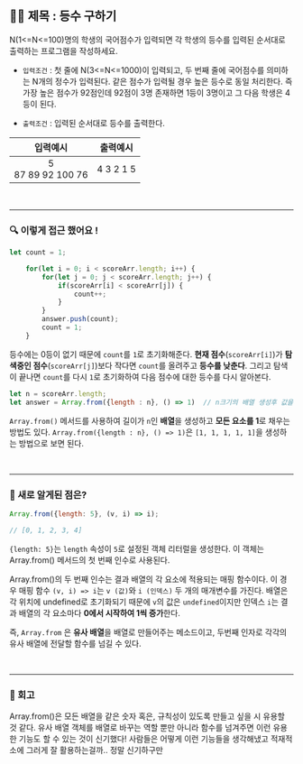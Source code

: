 ## ✍🏻 제목 : 등수 구하기
N(1<=N<=100)명의 학생의 국어점수가 입력되면 각 학생의 등수를 입력된 순서대로 출력하는 프로그램을 작성하세요.

- `입력조건` : 첫 줄에 N(3<=N<=1000)이 입력되고, 두 번째 줄에 국어점수를 의미하는 N개의 정수가 입력된다. 같은 점수가 입력될 경우 높은 등수로 동일 처리한다. 즉 가장 높은 점수가 92점인데 92점이 3명 존재하면 1등이 3명이고 그 다음 학생은 4등이 된다.


- `출력조건` : 입력된 순서대로 등수를 출력한다.

|입력예시|출력예시|
|:------:|:----:|
|5</br>87 89 92 100 76|4 3 2 1 5|


</br>

---

### 🔍 이렇게 접근 했어요 !

```javascript
let count = 1;

    for(let i = 0; i < scoreArr.length; i++) {
        for(let j = 0; j < scoreArr.length; j++) {
            if(scoreArr[i] < scoreArr[j]) {
                count++;
            }
        }
        answer.push(count);
        count = 1;
    }
```
등수에는 0등이 없기 때문에 `count`를 `1`로 초기화해준다. **현재 점수**(`scoreArr[i]`)가 **탐색중인 점수**(`scoreArr[j]`)보다 작다면 `count`를 올려주고 **등수를 낮춘다**. 그리고 탐색이 끝나면 `count`를 다시 `1`로 초기화하여 다음 점수에 대한 등수를 다시 알아본다.

```javascript
let n = scoreArr.length;
let answer = Array.from({length : n}, () => 1)  // n크기의 배열 생성후 값을 모두 1로 초기화
```
`Array.from()` 메서드를 사용하여 길이가 `n`인 **배열**을 생성하고 **모든 요소를 1**로 채우는 방법도 있다. `Array.from({length : n}, () => 1)`은 `[1, 1, 1, 1, 1]`을 생성하는 방법으로 보면 된다.

</br>

---

### 🎉 새로 알게된 점은?

```javascript
Array.from({length: 5}, (v, i) => i);

// [0, 1, 2, 3, 4]
```
`{length: 5}`는 `length` 속성이 `5`로 설정된 객체 리터럴을 생성한다. 이 객체는 Array.from() 메서드의 첫 번째 인수로 사용된다.

Array.from()의 두 번째 인수는 결과 배열의 각 요소에 적용되는 매핑 함수이다. 이 경우 매핑 함수 `(v, i) => i`는 `v (값)`와 `i (인덱스)` 두 개의 매개변수를 가진다. 배열은 각 위치에 undefined로 초기화되기 때문에 `v`의 값은 `undefined`이지만 인덱스 `i`는 결과 배열의 각 요소마다 **0에서 시작하여 1씩 증가**한다.

즉, `Array.from` 은 **유사 배열**을 배열로 만들어주는 메소드이고, 두번째 인자로 각각의 유사 배열에 전달할 함수를 넘길 수 있다.

</br>

---

### 🐾 회고
Array.from()은 모든 배열을 같은 숫자 혹은, 규칙성이 있도록 만들고 싶을 시 유용할 것 같다. 유사 배열 객체를 배열로 바꾸는 역할 뿐만 아니라 함수를 넘겨주면 이런 유용한 기능도 할 수 있는 것이 신기했다! 사람들은 어떻게 이런 기능들을 생각해냈고 적재적소에 그러게 잘 활용하는걸까.. 정말 신기하구만
